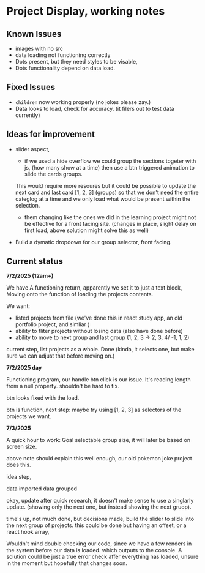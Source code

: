 # Project Display, working notes



## Known Issues

- images with no src
- data loading not functioning correctly
- Dots present, but they need styles to be visable,
- Dots functionality depend on data load. 

## Fixed Issues

- `children` now working properly (no jokes please zay.)
- Data looks to load, check for accuracy. (it filers out to test data currently)

## Ideas for improvement 

- slider aspect, 
    - if we used a hide overflow we could group the sections togeter with js, (how many show at a time) then use a btn triggered animation to slide the cards groups.

    This would require more resoures but it could be possible to update the next card and last card [1, 2, 3] (groups) so that we don't need the entire categlog at a time and we only load what would be present within the selection. 

    - them changing like the ones we did in the learning project might not be effective for a front facing site. (changes in place, slight delay on first load, above solution might solve this as well)

- Build a dymatic dropdown for our group selector, front facing.

## Current status

**7/2/2025 (12am+)**

 We have A functioning return, apparently we set it to just a text block, 
 Moving onto the function of loading the projects contents. 

We want: 
- listed projects from file (we've done this in react study app, an old portfolio project, and simliar )
- ability to fliter projects without losing data (also have done before)
- ability to move to next group and last group (1, 2, 3 -> 2, 3, 4/ -1, 1, 2)

current step, list projects as a whole. Done (kinda, it selects one, but make sure we can adjust that before moving on.)

**7/2/2025 day**

Functioning program, our handle btn click is our issue. It's reading length from a null property. shouldn't be hard to fix. 

btn looks fixed with the load. 

btn is function, next step: maybe try using [1, 2, 3] as selectors of the projects we want. 

**7/3/2025**

A quick hour to work: 
    Goal selectable group size, 
    it will later be based on screen size. 

above note should explain this well enough, our old pokemon joke project does this.

idea step, 

data imported 
data grouped 

okay, update after quick research, it doesn't make sense to use a singlarly update. (showing only the next one, but instead showing the next gruop). 

time's up, not much done, but decisions made, 
build the slider to slide into the next group of projects.
this could be done but having an offset, or a react hook array, 

Wouldn't mind double checking our code, since we have a few renders in the system before our data is loaded. which outputs to the console. A solution could be just a true error check affer everything has loaded, unsure in the moment but hopefully that changes soon. 